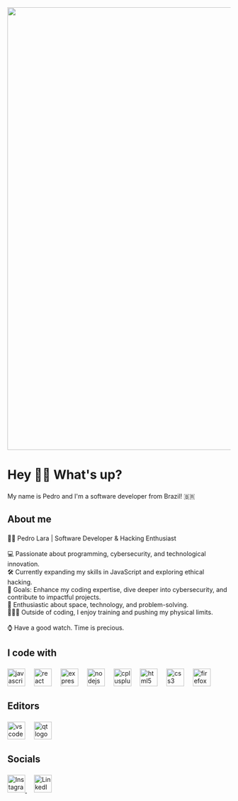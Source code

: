 <img src="https://github.com/user-attachments/assets/8d5f0530-daee-414e-9c99-fd9f54b934b2" width="1000" />


<h1 align="left">Hey 👋🏻 What's up?</h1>

###

<p align="left">My name is Pedro and I'm a software developer from Brazil! 🇧🇷</p>

###

<h2 align="left">About me</h2>

###

<p align="left">🕴🏻 Pedro Lara | Software Developer & Hacking Enthusiast  <br><br>💻 Passionate about programming, cybersecurity, and technological innovation.  <br>🛠️ Currently expanding my skills in JavaScript and exploring ethical hacking.  <br>🎯 Goals: Enhance my coding expertise, dive deeper into cybersecurity, and contribute to impactful projects.  <br>🌌 Enthusiastic about space, technology, and problem-solving.  <br>🏊🏻‍♂️ Outside of coding, I enjoy training and pushing my physical limits.  <br><br>⌚ Have a good watch. Time is precious.</p>

###

<h2 align="left">I code with</h2>

###

<div align="left">
  <img src="https://img.shields.io/badge/JavaScript-F7DF1E?logo=javascript&logoColor=black&style=for-the-badge" height="40" alt="javascript logo"  />
  <img width="12" />
  <img src="https://img.shields.io/badge/React-61DAFB?logo=react&logoColor=black&style=for-the-badge" height="40" alt="react logo"  />
  <img width="12" />
  <img src="https://img.shields.io/badge/Express-000000?logo=express&logoColor=white&style=for-the-badge" height="40" alt="express logo"  />
  <img width="12" />
  <img src="https://img.shields.io/badge/Node.js-339933?logo=nodedotjs&logoColor=white&style=for-the-badge" height="40" alt="nodejs logo"  />
  <img width="12" />
  <img src="https://img.shields.io/badge/C++-00599C?logo=cplusplus&logoColor=white&style=for-the-badge" height="40" alt="cplusplus logo"  />
  <img width="12" />
  <img src="https://img.shields.io/badge/HTML5-E34F26?logo=html5&logoColor=white&style=for-the-badge" height="40" alt="html5 logo"  />
  <img width="12" />
  <img src="https://img.shields.io/badge/CSS3-1572B6?logo=css3&logoColor=white&style=for-the-badge" height="40" alt="css3 logo"  />
  <img width="12" />
  <img src="https://img.shields.io/badge/Firefox-FF7139?logo=firefox&logoColor=black&style=for-the-badge" height="40" alt="firefox logo"  />
</div>

###

<h2 align="left">Editors</h2>

###

<div align="left">
  <img src="https://img.shields.io/badge/Visual Studio Code-007ACC?logo=visualstudiocode&logoColor=white&style=for-the-badge" height="40" alt="vscode logo"  />
  <img width="12" />
  <img src="https://img.shields.io/badge/Qt-41CD52?logo=qt&logoColor=black&style=for-the-badge" height="40" alt="qt logo"  />
</div>

###

<h2 align="left">Socials</h2>

###

<div align="left">
  <a href="https://instagram.com/pedrolara04/" target="_blank">
    <img src="https://img.shields.io/badge/Instagram-E4405F?logo=instagram&logoColor=white&style=for-the-badge" height="40" alt="Instagram" />
  </a>
  <img width="12" />
  <a href="https://www.linkedin.com/in/pedro-de-lara" target="_blank">
    <img src="https://img.shields.io/badge/LinkedIn-0A66C2?logo=linkedin&logoColor=white&style=for-the-badge" height="40" alt="LinkedIn" />
  </a>
</div>
